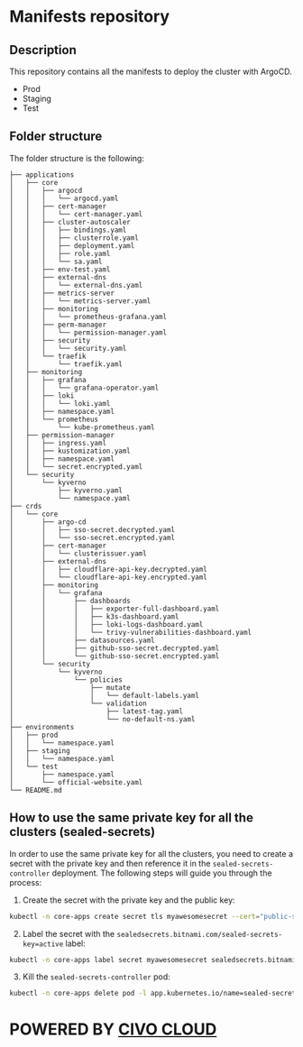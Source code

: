 # Manifests repository

## Description

This repository contains all the manifests to deploy the cluster with ArgoCD.

- Prod
- Staging
- Test

## Folder structure

The folder structure is the following:

```
├── applications
│   ├── core
│   │   ├── argocd
│   │   │   └── argocd.yaml
│   │   ├── cert-manager
│   │   │   └── cert-manager.yaml
│   │   ├── cluster-autoscaler
│   │   │   ├── bindings.yaml
│   │   │   ├── clusterrole.yaml
│   │   │   ├── deployment.yaml
│   │   │   ├── role.yaml
│   │   │   └── sa.yaml
│   │   ├── env-test.yaml
│   │   ├── external-dns
│   │   │   └── external-dns.yaml
│   │   ├── metrics-server
│   │   │   └── metrics-server.yaml
│   │   ├── monitoring
│   │   │   └── prometheus-grafana.yaml
│   │   ├── perm-manager
│   │   │   └── permission-manager.yaml
│   │   ├── security
│   │   │   └── security.yaml
│   │   └── traefik
│   │       └── traefik.yaml
│   ├── monitoring
│   │   ├── grafana
│   │   │   └── grafana-operator.yaml
│   │   ├── loki
│   │   │   └── loki.yaml
│   │   ├── namespace.yaml
│   │   └── prometheus
│   │       └── kube-prometheus.yaml
│   ├── permission-manager
│   │   ├── ingress.yaml
│   │   ├── kustomization.yaml
│   │   ├── namespace.yaml
│   │   └── secret.encrypted.yaml
│   └── security
│       └── kyverno
│           ├── kyverno.yaml
│           └── namespace.yaml
├── crds
│   └── core
│       ├── argo-cd
│       │   ├── sso-secret.decrypted.yaml
│       │   └── sso-secret.encrypted.yaml
│       ├── cert-manager
│       │   └── clusterissuer.yaml
│       ├── external-dns
│       │   ├── cloudflare-api-key.decrypted.yaml
│       │   └── cloudflare-api-key.encrypted.yaml
│       ├── monitoring
│       │   └── grafana
│       │       ├── dashboards
│       │       │   ├── exporter-full-dashboard.yaml
│       │       │   ├── k3s-dashboard.yaml
│       │       │   ├── loki-logs-dashboard.yaml
│       │       │   └── trivy-vulnerabilities-dashboard.yaml
│       │       ├── datasources.yaml
│       │       ├── github-sso-secret.decrypted.yaml
│       │       └── github-sso-secret.encrypted.yaml
│       └── security
│           └── kyverno
│               └── policies
│                   ├── mutate
│                   │   └── default-labels.yaml
│                   └── validation
│                       ├── latest-tag.yaml
│                       └── no-default-ns.yaml
├── environments
│   ├── prod
│   │   └── namespace.yaml
│   ├── staging
│   │   └── namespace.yaml
│   └── test
│       ├── namespace.yaml
│       └── official-website.yaml
└── README.md
```
## How to use the same private key for all the clusters (sealed-secrets)

In order to use the same private key for all the clusters, you need to create a secret with the private key and then reference it in the `sealed-secrets-controller` deployment. The following steps will guide you through the process:

1. Create the secret with the private key and the public key:

```bash
kubectl -n core-apps create secret tls myawesomesecret --cert="public-sealed.crt" --key="private-sealed.key"
```

2. Label the secret with the `sealedsecrets.bitnami.com/sealed-secrets-key=active` label:

```bash
kubectl -n core-apps label secret myawesomesecret sealedsecrets.bitnami.com/sealed-secrets-key=active
```

3. Kill the `sealed-secrets-controller` pod:

```bash
kubectl -n core-apps delete pod -l app.kubernetes.io/name=sealed-secrets-controller
```

# POWERED BY [CIVO CLOUD](https://www.civo.com/)
